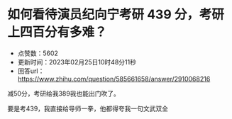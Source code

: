 # 如何看待演员纪向宁考研 439 分，考研上四百分有多难？
- 点赞数：5602
- 更新时间：2023年02月25日10时48分11秒
- 回答url：https://www.zhihu.com/question/585661658/answer/2910068216
<body>
 <p data-pid="49i1Gp7t">减50分，考研给我389我也能出门吹了。</p>
 <p data-pid="ZPquidT1">要是考439，我直接给导师一拳，他都得夸我一句文武双全</p>
</body>